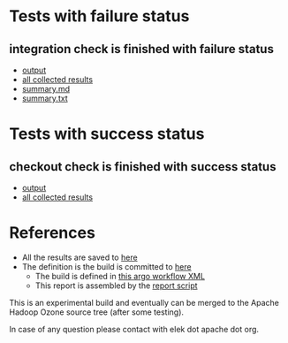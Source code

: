 # Tests with failure status

## integration check is finished with failure status

   * [output](https://raw.githubusercontent.com/elek/ozone-ci-03/master/pr/pr-hdds-2498-fbr67/integration/output.log)
   * [all collected results](https://github.com/elek/ozone-ci-03/tree/master/pr/pr-hdds-2498-fbr67/integration)
   * [summary.md](https://github.com/elek/ozone-ci-03/tree/master/pr/pr-hdds-2498-fbr67/integration/summary.md)
   * [summary.txt](https://github.com/elek/ozone-ci-03/tree/master/pr/pr-hdds-2498-fbr67/integration/summary.txt)



# Tests with success status

## checkout check is finished with success status

   * [output](https://raw.githubusercontent.com/elek/ozone-ci-03/master/pr/pr-hdds-2498-fbr67/checkout/output.log)
   * [all collected results](https://github.com/elek/ozone-ci-03/tree/master/pr/pr-hdds-2498-fbr67/checkout)




# References

 * All the results are saved to [here](https://github.com/elek/ozone-ci-03/tree/master/pr/pr-hdds-2498-fbr67/)
 * The definition is the build is committed to [here](https://github.com/elek/argo-ozone)
    * The build is defined in [this argo workflow XML](https://github.com/elek/argo-ozone/blob/master/ozone-build.yaml)
    * This report is assembled by the [report script](https://github.com/elek/argo-ozone/blob/master/scripts/report.sh)

This is an experimental build and eventually can be merged to the Apache Hadoop Ozone source tree (after some testing).

In case of any question please contact with elek dot apache dot org.
